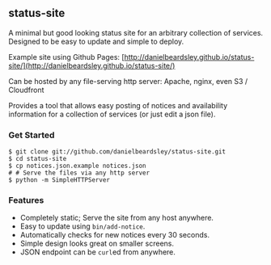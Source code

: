 ## status-site
A minimal but good looking status site for an arbitrary collection of services.
Designed to be easy to update and simple to deploy.

Example site using Github Pages: [http://danielbeardsley.github.io/status-site/](http://danielbeardsley.github.io/status-site/)

Can be hosted by any file-serving http server: Apache, nginx, even S3 / Cloudfront

Provides a tool that allows easy posting of notices and availability information
for a collection of services (or just edit a json file).

### Get Started

    $ git clone git://github.com/danielbeardsley/status-site.git
    $ cd status-site
    $ cp notices.json.example notices.json
    # # Serve the files via any http server
    $ python -m SimpleHTTPServer

### Features

 * Completely static; Serve the site from any host anywhere.
 * Easy to update using `bin/add-notice`.
 * Automatically checks for new notices every 30 seconds.
 * Simple design looks great on smaller screens.
 * JSON endpoint can be `curl`ed from anywhere.
